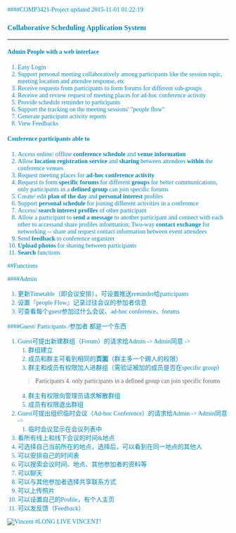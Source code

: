 <font color=#008AB8 face="Calibri">

####COMP3421-Project
updated 2015-11-01 01:22:19
### Collaborative Scheduling Application System
***

#### Admin People with a web interface

1. Easy Login
2. Support personal meeting collaboratively among participants like the session topic, meeting location and attendee response, etc
3. Receive requests from participants to form forums for different sub-groups
4. Receive and review request of meeting places for ad-hoc conference activity
5. Provide schedule reminder to participants
6. Support the tracking on the meeting sessions' "people flow"
7. Generate participant activity reports
8. View Feedbacks

#### Conference participants able to 

1. Access online/ offline **conference schedule** and **venue information**
2. Allow **location registration service** and **sharing** between attendees **within** the conference venues
3. Request meeting places for **ad-hoc conference activity**
4. Request to form **specific forums** for different **groups** for better communications, only participants in a **defined group** can join specific forums
5. Create/ edit **plan of the day** and **personal interest** profiles
6. Support **personal schedule** for joining different activities in a conference
6. Access/ **search interest profiles** of other participant
7. Allow a participant to **send a message** to another participant and connect with each other to accessand share profiles information; Two-way **contact exchange** for networking -- share and request contact information between event attendees
8. Send **feedback** to conference organizer
9. **Upload photos** for sharing between participants
10. **Search** functions


##Functions

####Admin
1. 更新Timetable（即会议安排），可设置推送reminder给participants
2. 设置『people Flow』记录过往会议的参加者信息
3. 可查看每个guest参加过什么会议、ad-hoc conference、forums

####Guest/ Participants /参加者 都是一个东西
1. Guest可提出新建群组（Forum）的请求给Admin -> Admin同意 ->    
	1. 群组建立
	2. 成员和群主可看到相同的**页面**（群主多一个踢人的权限）
	3. 群主和成员有权限加人进群组（需验证被加的成员是否在specific group）    
	> Participants 4. only participants in a defined group can join specific forums
	4. 群主有权限向管理员请求解散群组
	5. 成员有权限退出群组
2. Guest可提出组织临时会议（Ad-hoc Conference）的请求给Admin -> Admin同意 ->
	1. 临时会议显示在会议列表中
3. 看所有线上和线下会议的时间&地点
4. 可选择自己当前所在的地点，选择后，可以看到在同一地点的其他人
5. 可以安排自己的时间表
6. 可以搜索会议时间、地点、其他参加者的资料等
7. 可以聊天
8. 可以与其他参加者选择共享联系方式
9. 可以上传照片
10. 可以设置自己的Profile，有个人主页
11. 可以发反馈（Feedback）

![Vincent](http://www.comp.polyu.edu.hk/files/staff-profile-picture-ng-vincent.jpg)
#LONG LIVE VINCENT!
